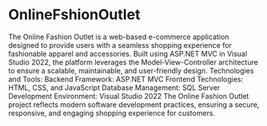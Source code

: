 # OnlineFshionOutlet
The Online Fashion Outlet is a web-based e-commerce application designed to provide users with a seamless shopping experience for fashionable apparel and accessories. Built using ASP.NET MVC in Visual Studio 2022, the platform leverages the Model-View-Controller architecture to ensure a scalable, maintainable, and user-friendly design.
Technologies and Tools:
Backend Framework: ASP.NET MVC
Frontend Technologies: HTML, CSS, and JavaScript
Database Management: SQL Server
Development Environment: Visual Studio 2022
The Online Fashion Outlet project reflects modern software development practices, ensuring a secure, responsive, and engaging shopping experience for customers.
